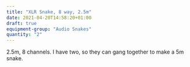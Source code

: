```yaml
---
title: "XLR Snake, 8 way, 2.5m"
date: 2021-04-20T14:58:20+01:00
draft: true
equipment-group: "Audio Snakes"
quantity: "2"
---
```

2.5m, 8 channels. I have two, so they can gang together to make a 5m snake.